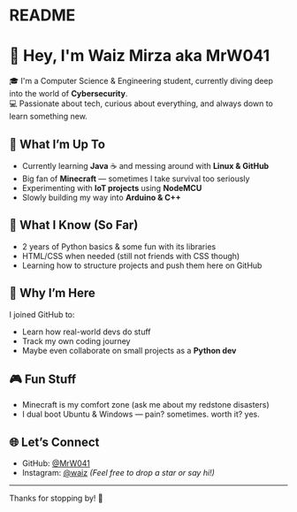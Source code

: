 # README
# 👋 Hey, I'm Waiz Mirza aka MrW041

🎓 I'm a Computer Science & Engineering student, currently diving deep into the world of **Cybersecurity**.  
💻 Passionate about tech, curious about everything, and always down to learn something new.

## 🚀 What I’m Up To
- Currently learning **Java** ☕ and messing around with **Linux & GitHub**
- Big fan of **Minecraft** — sometimes I take survival too seriously
- Experimenting with **IoT projects** using **NodeMCU**
- Slowly building my way into **Arduino & C++**

## 🧠 What I Know (So Far)
- 2 years of Python basics & some fun with its libraries
- HTML/CSS when needed (still not friends with CSS though)
- Learning how to structure projects and push them here on GitHub

## 🤝 Why I’m Here
I joined GitHub to:
- Learn how real-world devs do stuff
- Track my own coding journey
- Maybe even collaborate on small projects as a **Python dev**

## 🎮 Fun Stuff
- Minecraft is my comfort zone (ask me about my redstone disasters)
- I dual boot Ubuntu & Windows — pain? sometimes. worth it? yes.

## 🌐 Let’s Connect
- GitHub: [@MrW041](https://github.com/MrW041)
- Instagram: [@waiz](https://www.instagram.com/waiz_41/)
*(Feel free to drop a star or say hi!)*

---

Thanks for stopping by! 🚀
